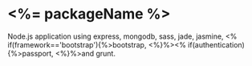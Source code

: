 # <%= packageName %>

Node.js application using express, mongodb, sass, jade, jasmine, <% if(framework=='bootstrap'){%>bootstrap, <%}%><% if(authentication){%>passport, <%}%>and grunt.